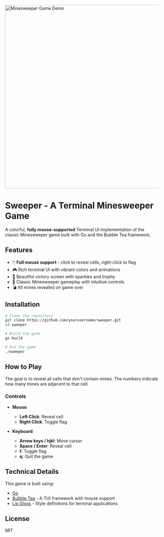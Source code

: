 <a href="https://www.youtube.com/watch?v=JeNS1ZNHQs8" target="_blank">
  <img src="https://img.youtube.com/vi/JeNS1ZNHQs8/maxresdefault.jpg" alt="Minesweeper Game Demo" width="600" />
</a>

# Sweeper - A Terminal Minesweeper Game

A colorful, **fully mouse-supported** Terminal UI implementation of the classic Minesweeper game built with Go and the Bubble Tea framework.

## Features

- 🖱️ **Full mouse support** - click to reveal cells, right-click to flag
- 🎮 Rich terminal UI with vibrant colors and animations
- 🎨 Beautiful victory screen with sparkles and trophy
- 🧠 Classic Minesweeper gameplay with intuitive controls
- 💣 All mines revealed on game over

## Installation

```bash
# Clone the repository
git clone https://github.com/yourusername/sweeper.git
cd sweeper

# Build the game
go build

# Run the game
./sweeper
```

## How to Play

The goal is to reveal all cells that don't contain mines. The numbers indicate how many mines are adjacent to that cell.

### Controls

- **Mouse**:
  - **Left Click**: Reveal cell
  - **Right Click**: Toggle flag

- **Keyboard**:
  - **Arrow keys / hjkl**: Move cursor
  - **Space / Enter**: Reveal cell
  - **f**: Toggle flag
  - **q**: Quit the game

## Technical Details

This game is built using:

- [Go](https://golang.org/)
- [Bubble Tea](https://github.com/charmbracelet/bubbletea) - A TUI framework with mouse support
- [Lip Gloss](https://github.com/charmbracelet/lipgloss) - Style definitions for terminal applications

## License

MIT 